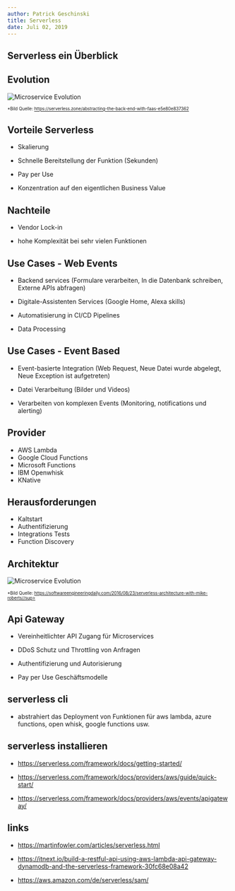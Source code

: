 ```yaml
---
author: Patrick Geschinski
title: Serverless
date: Juli 02, 2019
---
```


## Serverless ein Überblick

## Evolution

![Microservice Evolution](https://cdn-images-1.medium.com/max/2042/1*VD9n01kVn4hqOhyzY9X41w.png)

<sub><sup>*Bild Quelle: https://serverless.zone/abstracting-the-back-end-with-faas-e5e80e837362</sup></sub>


## Vorteile Serverless

- Skalierung

- Schnelle Bereitstellung der Funktion (Sekunden)

- Pay per Use

- Konzentration auf den eigentlichen Business Value

## Nachteile

- Vendor Lock-in

- hohe Komplexität bei sehr vielen Funktionen

## Use Cases - Web Events

- Backend services (Formulare verarbeiten, In die Datenbank schreiben, Externe APIs abfragen)

- Digitale-Assistenten Services (Google Home, Alexa skills)

- Automatisierung in CI/CD Pipelines

- Data Processing

## Use Cases - Event Based

- Event-basierte Integration (Web Request, Neue Datei wurde abgelegt, Neue Exception ist aufgetreten)

- Datei Verarbeitung (Bilder und Videos)

- Verarbeiten von komplexen Events (Monitoring, notifications und alerting)

## Provider

- AWS Lambda
- Google Cloud Functions
- Microsoft Functions
- IBM Openwhisk
- KNative

## Herausforderungen

- Kaltstart
- Authentifizierung
- Integrations Tests
- Function Discovery

## Architektur

![Microservice Evolution](https://i0.wp.com/softwareengineeringdaily.com/wp-content/uploads/2016/08/serverless_webapp.png?zoom=2&resize=730%2C389)

<sub><sup>*Bild Quelle: https://softwareengineeringdaily.com/2016/08/23/serverless-architecture-with-mike-roberts//sup></sub>

## Api Gateway

- Vereinheitlichter API Zugang für Microservices

- DDoS Schutz und Throttling von Anfragen

- Authentifizierung und Autorisierung

- Pay per Use Geschäftsmodelle

## serverless cli

- abstrahiert das Deployment von Funktionen für aws lambda, azure functions, open whisk, google functions usw.


## serverless installieren

- https://serverless.com/framework/docs/getting-started/

- https://serverless.com/framework/docs/providers/aws/guide/quick-start/
 
- https://serverless.com/framework/docs/providers/aws/events/apigateway/


## links

- https://martinfowler.com/articles/serverless.html
 
- https://itnext.io/build-a-restful-api-using-aws-lambda-api-gateway-dynamodb-and-the-serverless-framework-30fc68e08a42

- https://aws.amazon.com/de/serverless/sam/
